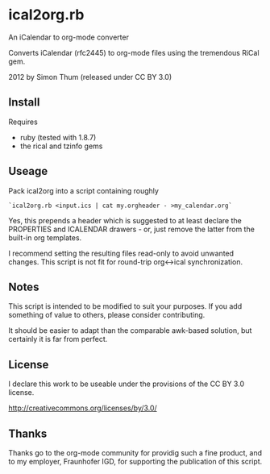 # ical2org.rb

An iCalendar to org-mode converter

Converts iCalendar (rfc2445) to org-mode files using the
tremendous RiCal gem.

2012 by Simon Thum (released under CC BY 3.0)

## Install

Requires

* ruby (tested with 1.8.7)
* the rical and tzinfo gems

## Useage

Pack ical2org into a script containing roughly

    `ical2org.rb <input.ics | cat my.orgheader - >my_calendar.org`

Yes, this prepends a header which is suggested to at least declare the PROPERTIES
and ICALENDAR drawers - or, just remove the latter from the built-in org templates.

I recommend setting the resulting files read-only to avoid unwanted changes. This
script is not fit for round-trip org<->ical synchronization.

## Notes

This script is intended to be modified to suit your purposes.
If you add something of value to others, please consider
contributing.

It should be easier to adapt than the comparable awk-based solution,
but certainly it is far from perfect.

## License

I declare this work to be useable under the provisions of the CC BY 3.0 license.

http://creativecommons.org/licenses/by/3.0/

## Thanks

Thanks go to the org-mode community for providig such a fine product, and to my
employer, Fraunhofer IGD, for supporting the publication of this script.
